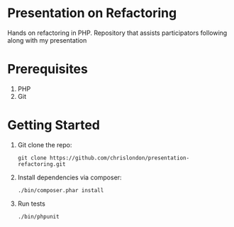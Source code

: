 Presentation on Refactoring
========================

Hands on refactoring in PHP.  Repository that assists participators following along with my presentation


Prerequisites
=============

1. PHP
2. Git


Getting Started
===============

1. Git clone the repo:
    ```
    git clone https://github.com/chrislondon/presentation-refactoring.git
    ```
2. Install dependencies via composer:
    ```
    ./bin/composer.phar install
    ```
3. Run tests
    ```
    ./bin/phpunit
    ```